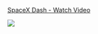 <div>
    <a href="https://www.loom.com/share/80633f3c089d447597055e7b97c37b0e">
      <p>SpaceX Dash - Watch Video</p>
    </a>
    <a href="https://www.loom.com/share/80633f3c089d447597055e7b97c37b0e">
      <img style="max-width:300px;" src="https://cdn.loom.com/sessions/thumbnails/80633f3c089d447597055e7b97c37b0e-with-play.gif">
    </a>
  </div>

